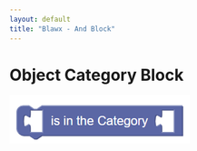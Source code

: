 ```yaml
---
layout: default
title: "Blawx - And Block"
---
```

# Object Category Block
![object category](../img/object_category.png "Object Category Block")